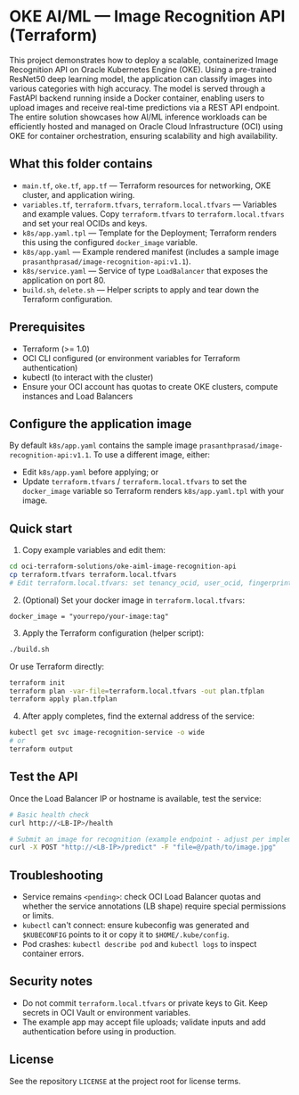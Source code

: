 # OKE AI/ML — Image Recognition API (Terraform)

This project demonstrates how to deploy a scalable, containerized Image Recognition API on Oracle Kubernetes Engine (OKE). Using a pre-trained ResNet50 deep learning model, the application can classify images into various categories with high accuracy. The model is served through a FastAPI backend running inside a Docker container, enabling users to upload images and receive real-time predictions via a REST API endpoint. The entire solution showcases how AI/ML inference workloads can be efficiently hosted and managed on Oracle Cloud Infrastructure (OCI) using OKE for container orchestration, ensuring scalability and high availability.

## What this folder contains

- `main.tf`, `oke.tf`, `app.tf` — Terraform resources for networking, OKE cluster, and application wiring.
- `variables.tf`, `terraform.tfvars`, `terraform.local.tfvars` — Variables and example values. Copy `terraform.tfvars` to `terraform.local.tfvars` and set your real OCIDs and keys.
- `k8s/app.yaml.tpl` — Template for the Deployment; Terraform renders this using the configured `docker_image` variable.
- `k8s/app.yaml` — Example rendered manifest (includes a sample image `prasanthprasad/image-recognition-api:v1.1`).
- `k8s/service.yaml` — Service of type `LoadBalancer` that exposes the application on port 80.
- `build.sh`, `delete.sh` — Helper scripts to apply and tear down the Terraform configuration.

## Prerequisites

- Terraform (>= 1.0)
- OCI CLI configured (or environment variables for Terraform authentication)
- kubectl (to interact with the cluster)
- Ensure your OCI account has quotas to create OKE clusters, compute instances and Load Balancers

## Configure the application image

By default `k8s/app.yaml` contains the sample image `prasanthprasad/image-recognition-api:v1.1`. To use a different image, either:

- Edit `k8s/app.yaml` before applying; or
- Update `terraform.tfvars` / `terraform.local.tfvars` to set the `docker_image` variable so Terraform renders `k8s/app.yaml.tpl` with your image.

## Quick start

1. Copy example variables and edit them:

```bash
cd oci-terraform-solutions/oke-aiml-image-recognition-api
cp terraform.tfvars terraform.local.tfvars
# Edit terraform.local.tfvars: set tenancy_ocid, user_ocid, fingerprint, private_key_path, region, compartment_ocid, my_ipaddress, node_image_id, etc.
```

2. (Optional) Set your docker image in `terraform.local.tfvars`:

```hcl
docker_image = "yourrepo/your-image:tag"
```

3. Apply the Terraform configuration (helper script):

```bash
./build.sh
```

Or use Terraform directly:

```bash
terraform init
terraform plan -var-file=terraform.local.tfvars -out plan.tfplan
terraform apply plan.tfplan
```

4. After apply completes, find the external address of the service:

```bash
kubectl get svc image-recognition-service -o wide
# or
terraform output
```

## Test the API

Once the Load Balancer IP or hostname is available, test the service:

```bash
# Basic health check
curl http://<LB-IP>/health

# Submit an image for recognition (example endpoint - adjust per implementation)
curl -X POST "http://<LB-IP>/predict" -F "file=@/path/to/image.jpg"
```

## Troubleshooting

- Service remains `<pending>`: check OCI Load Balancer quotas and whether the service annotations (LB shape) require special permissions or limits.
- `kubectl` can't connect: ensure kubeconfig was generated and `$KUBECONFIG` points to it or copy it to `$HOME/.kube/config`.
- Pod crashes: `kubectl describe pod` and `kubectl logs` to inspect container errors.

## Security notes

- Do not commit `terraform.local.tfvars` or private keys to Git. Keep secrets in OCI Vault or environment variables.
- The example app may accept file uploads; validate inputs and add authentication before using in production.

## License

See the repository `LICENSE` at the project root for license terms.
